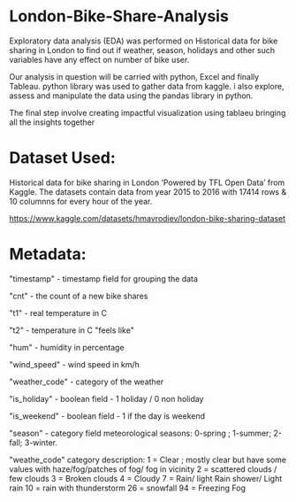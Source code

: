 # London-Bike-Share-Analysis
 Exploratory data analysis (EDA) was performed on Historical data for bike sharing in London to find out if weather, season, holidays and other such variables have any effect on number of bike user. 
 
Our analysis in question will be carried with python, Excel and finally Tableau. python library was used to gather data from kaggle. i also explore, assess and manipulate the data using the pandas library in python.

The final step involve creating impactful visualization using tablaeu bringing all the insights together
# Dataset Used:
Historical data for bike sharing in London ‘Powered by TFL Open Data’ from Kaggle. The datasets contain data from year 2015 to 2016 with 17414 rows & 10 columnns for every hour of the year.

https://www.kaggle.com/datasets/hmavrodiev/london-bike-sharing-dataset

# Metadata:
"timestamp" - timestamp field for grouping the data

"cnt" - the count of a new bike shares

"t1" - real temperature in C

"t2" - temperature in C "feels like"

"hum" - humidity in percentage

"wind_speed" - wind speed in km/h

"weather_code" - category of the weather

"is_holiday" - boolean field - 1 holiday / 0 non holiday

"is_weekend" - boolean field - 1 if the day is weekend

"season" - category field meteorological seasons: 0-spring ; 1-summer; 2-fall; 3-winter.

"weathe_code" category description: 1 = Clear ; mostly clear but have some values with haze/fog/patches of fog/ fog in vicinity 2 = scattered clouds / few clouds 3 = Broken clouds 4 = Cloudy 7 = Rain/ light Rain shower/ Light rain 10 = rain with thunderstorm 26 = snowfall 94 = Freezing Fog
